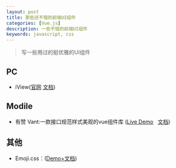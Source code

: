 ```yaml
---
layout: post
title: 那些还不错的前端UI组件
categories: [Vue.js]
description: 一些不错的前端UI组件
keywords: javascript, css
---
```


> 写一些用过的挺优雅的UI组件

## PC
-  iView([官网](https://www.iviewui.com/)&nbsp;[文档](https://www.iviewui.com/docs/introduce))


## Modile
- 有赞 Vant:一款接口规范样式美观的vue组件库	 ([Live Demo](https://youzan.github.io/vant/mobile.html#/zh-CN/) &nbsp; [文档](https://youzan.github.io/vant/#/zh-CN/intro))


## 其他
- Emoji.css：<span class="ec ec-joy"></span><span class="ec ec-joy"></span><span class="ec ec-rofl"></span><span class="ec ec-rocket"></span><span class="ec ec-rocket"></span><span class="ec ec-rocket"></span>([Demo+文档](https://ionicabizau.github.io/emoji.css/))
